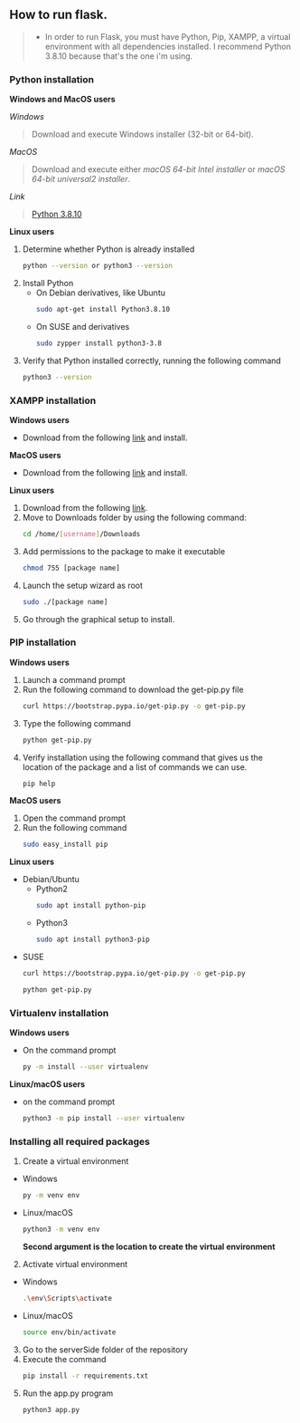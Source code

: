 ## How to run flask.
> - In order to run Flask, you must have Python, Pip, XAMPP, a virtual environment with all dependencies installed. I recommend Python 3.8.10 because that's the one i'm using.

### Python installation
**Windows and MacOS users**

*Windows*
 > Download and execute Windows installer (32-bit or 64-bit).

 *MacOS*
 > Download and execute either *macOS 64-bit Intel installer* or *macOS 64-bit universal2 installer*.

 *Link*
 > [Python 3.8.10](https://www.python.org/downloads/release/python-3810/)

 **Linux users**
 1. Determine whether Python is already installed
    ```bash
    python --version or python3 --version
    ```
 2. Install Python
    - On Debian derivatives, like Ubuntu
      ```bash
      sudo apt-get install Python3.8.10
      ```
    - On SUSE and derivatives
      ```bash
      sudo zypper install python3-3.8
      ```
 3. Verify that Python installed correctly, running the following command
    ```bash
    python3 --version
    ```
   

### XAMPP installation
 **Windows users**
 - Download from the following [link](https://www.apachefriends.org/download.html) and install.

 **MacOS users**
 - Download from the following [link](https://www.apachefriends.org/download.html) and install.

 **Linux users**
 1. Download from the following [link](https://www.apachefriends.org/download.html).
 2. Move to Downloads folder by using the following command:
      ```bash
      cd /home/[username]/Downloads
      ```
 3. Add permissions to the package to make it executable
      ```bash
      chmod 755 [package name]
      ```
 4. Launch the setup wizard as root
      ```bash
      sudo ./[package name]
      ```
 5. Go through the graphical setup to install.

 ### PIP installation
 **Windows users**
  1. Launch a command prompt
  2. Run the following command to download the get-pip.py file
     ```bash
     curl https://bootstrap.pypa.io/get-pip.py -o get-pip.py
     ```
  3. Type the following command
     ```bash
     python get-pip.py
     ```
  4. Verify installation using the following command that gives us the location of the package and a list of commands we can use.
      ```bash
      pip help
      ```

**MacOS users**
  1. Open the command prompt
  2. Run the following command
     ```bash
     sudo easy_install pip
      ```
**Linux users**
  - Debian/Ubuntu
    - Python2
      ```bash
      sudo apt install python-pip
      ```
    - Python3
      ```bash
      sudo apt install python3-pip
      ```
  - SUSE
    ```bash
    curl https://bootstrap.pypa.io/get-pip.py -o get-pip.py
    ```
    ```bash
    python get-pip.py
    ```
### Virtualenv installation
**Windows users**
- On the command prompt
   ```bash
   py -m install --user virtualenv
   ```
**Linux/macOS users**
- on the command prompt
   ```bash
   python3 -m pip install --user virtualenv
   ```

### Installing all required packages
1. Create a virtual environment
  - Windows
      ```bash
      py -m venv env
      ``` 
   - Linux/macOS
      ```bash
      python3 -m venv env
      ```
     **Second argument is the location to create the virtual environment**
2. Activate virtual environment
  - Windows
      ``` bash
      .\env\Scripts\activate
      ```
  - Linux/macOS
      ```bash
      source env/bin/activate
      ```
3. Go to the serverSide folder of the repository
4. Execute the command
      ```bash 
      pip install -r requirements.txt
      ```
5. Run the app.py program
      ```bash
      python3 app.py
      ``` 

